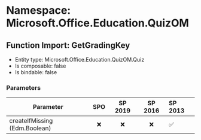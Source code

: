 # Namespace: Microsoft.Office.Education.QuizOM

## Function Import: GetGradingKey

- Entity type: Microsoft.Office.Education.QuizOM.Quiz
- Is composable: false
- Is bindable: false

### Parameters

Parameter | SPO | SP 2019 | SP 2016 | SP 2013
----------|:---:|:-------:|:-------:|:-------
createIfMissing (Edm.Boolean) | ❌ | ❌ | ❌ | ✅
